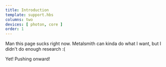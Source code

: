 ```yaml
---
title: Introduction
template: support.hbs
columns: two
devices: [ photon, core ]
order: 1
---
```



Man this page sucks right now.
Metalsmith can kinda do what I want, but I didn't do enough research :(

Yet! Pushing onward!